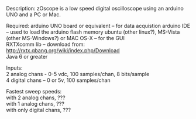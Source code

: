 Description:
zOscope is a low speed digital oscilloscope using an arduino UNO and a PC or Mac.  

Required:
arduino UNO board or equivalent – for data acquistion
arduino IDE – used to load the arduino flash memory
ubuntu (other linux?), MS-Vista (other MS-Windows?) or MAC OS-X – for the GUI  
RXTXcomm lib – download from: http://rxtx.qbang.org/wiki/index.php/Download  
Java 6 or greater  

Inputs:<br>
  2 analog chans - 0-5 vdc, 100 samples/chan, 8 bits/sample  
  4 digital chans – 0 or 5v, 100 samples/chan  
  
Fastest sweep speeds:  
  with 2 analog chans, ???  
  with 1 analog chans, ???  
  with only digital chans, ???  
